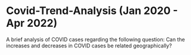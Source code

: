 # Covid-Trend-Analysis (Jan 2020 - Apr 2022)

A brief analysis of COVID cases regarding the following question: Can the increases and decreases in COVID cases be related geographically?
